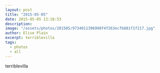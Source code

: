 ```yaml
---
layout: post
title: "2015-05-05"
date: 2015-05-05 13:18:53
description: 
image: "/assets/photos/201505/9734011396998f4f263ecfb881f1f217.jpg"
author: Elise Plain
excerpt: terriblevilla
tags: 
  - photos
  - all
---
```


terriblevilla
<p></p>
